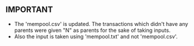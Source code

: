 ## IMPORTANT
* The 'mempool.csv' is updated. The transactions which didn't have any parents were given "N" as parents for the sake of taking inputs.
* Also the input is taken using 'mempool.txt' and not 'mempool.csv'.
